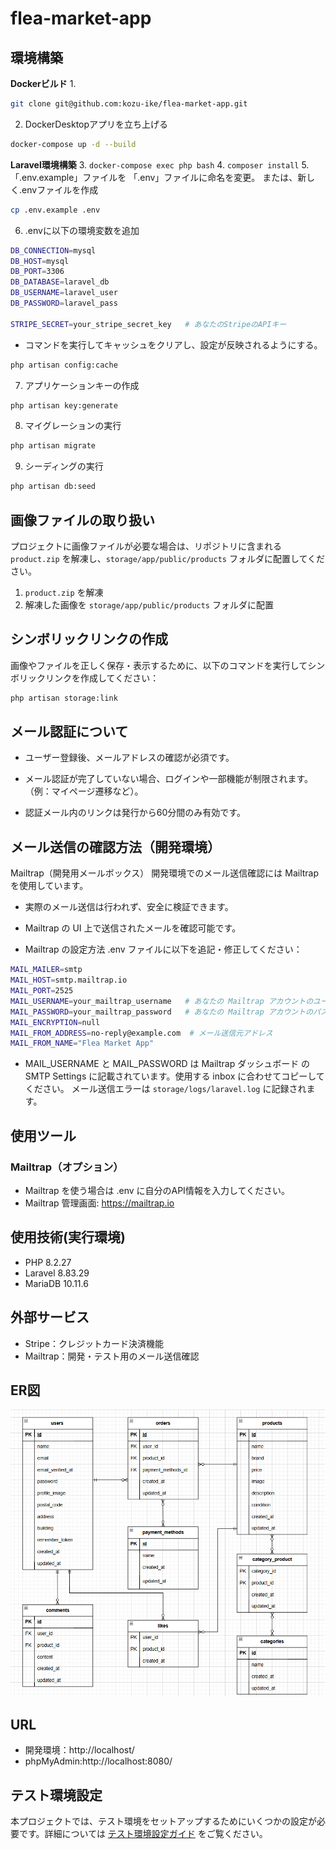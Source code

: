 # flea-market-app

## 環境構築
**Dockerビルド**
1.
``` bash
git clone git@github.com:kozu-ike/flea-market-app.git
```

2. DockerDesktopアプリを立ち上げる
``` bash
docker-compose up -d --build
```

**Laravel環境構築**
3. `docker-compose exec php bash`
4. `composer install`
5. 「.env.example」ファイルを 「.env」ファイルに命名を変更。
    または、新しく.envファイルを作成
``` bash
cp .env.example .env
```
6. .envに以下の環境変数を追加
```bash
DB_CONNECTION=mysql
DB_HOST=mysql
DB_PORT=3306
DB_DATABASE=laravel_db
DB_USERNAME=laravel_user
DB_PASSWORD=laravel_pass

STRIPE_SECRET=your_stripe_secret_key   # あなたのStripeのAPIキー
```

- コマンドを実行してキャッシュをクリアし、設定が反映されるようにする。
``` bash
php artisan config:cache
```

7. アプリケーションキーの作成
``` bash
php artisan key:generate
```

8. マイグレーションの実行
``` bash
php artisan migrate
```

9. シーディングの実行
``` bash
php artisan db:seed
```

## 画像ファイルの取り扱い
プロジェクトに画像ファイルが必要な場合は、リポジトリに含まれる `product.zip` を解凍し、`storage/app/public/products` フォルダに配置してください。

1. `product.zip` を解凍
2. 解凍した画像を `storage/app/public/products` フォルダに配置

## シンボリックリンクの作成
画像やファイルを正しく保存・表示するために、以下のコマンドを実行してシンボリックリンクを作成してください：

```bash
php artisan storage:link
```

## メール認証について

- ユーザー登録後、メールアドレスの確認が必須です。
- メール認証が完了していない場合、ログインや一部機能が制限されます。（例：マイページ遷移など）。

- 認証メール内のリンクは発行から60分間のみ有効です。

## メール送信の確認方法（開発環境）
Mailtrap（開発用メールボックス）
開発環境でのメール送信確認には Mailtrap を使用しています。

- 実際のメール送信は行われず、安全に検証できます。

- Mailtrap の UI 上で送信されたメールを確認可能です。

- Mailtrap の設定方法
.env ファイルに以下を追記・修正してください：

```bash
MAIL_MAILER=smtp
MAIL_HOST=smtp.mailtrap.io
MAIL_PORT=2525
MAIL_USERNAME=your_mailtrap_username   # あなたの Mailtrap アカウントのユーザー名
MAIL_PASSWORD=your_mailtrap_password   # あなたの Mailtrap アカウントのパスワード
MAIL_ENCRYPTION=null
MAIL_FROM_ADDRESS=no-reply@example.com  # メール送信元アドレス
MAIL_FROM_NAME="Flea Market App"

```
- MAIL_USERNAME と MAIL_PASSWORD は Mailtrap ダッシュボード の SMTP Settings に記載されています。使用する inbox に合わせてコピーしてください。
メール送信エラーは `storage/logs/laravel.log` に記録されます。

## 使用ツール

### Mailtrap（オプション）

- Mailtrap を使う場合は .env に自分のAPI情報を入力してください。
- Mailtrap 管理画面: https://mailtrap.io


## 使用技術(実行環境)
- PHP 8.2.27
- Laravel 8.83.29
- MariaDB 10.11.6

## 外部サービス
- Stripe：クレジットカード決済機能
- Mailtrap：開発・テスト用のメール送信確認

## ER図
![alt](erd.png)

## URL
- 開発環境：http://localhost/
- phpMyAdmin:http://localhost:8080/

## テスト環境設定

本プロジェクトでは、テスト環境をセットアップするためにいくつかの設定が必要です。詳細については [テスト環境設定ガイド](docs/test-setup.md) をご覧ください。
